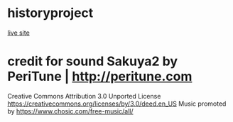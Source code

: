 # historyproject
[live site](https://senitsu.github.io/historyproject/)
# credit for sound Sakuya2 by PeriTune | http://peritune.com
Creative Commons Attribution 3.0 Unported License
https://creativecommons.org/licenses/by/3.0/deed.en_US
Music promoted by https://www.chosic.com/free-music/all/
